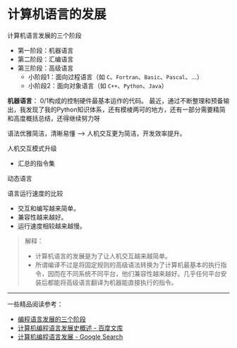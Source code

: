 # 计算机语言的发展
计算机语言发展的三个阶段
- 第一阶段：机器语言
- 第二阶段：汇编语言
- 第三阶段：高级语言
  - 小阶段1：面向过程语言（如 `C`、`Fortran`、`Basic`、`Pascal`、...）
  - 小阶段2：面向对象语言（如 `C++`、`Python`、`Java`）

**机器语言**： 0/1构成的控制硬件最基本运作的代码。
最近，通过不断整理和预备输出，我发现了我的Python知识体系，还有模棱两可的地方，还有一部分需要精简和高度概括总结，还得继续努力呀

语法优雅简洁，清晰易懂  --> 人机交互更为简洁，开发效率提升。

人机交互模式升级
- 汇总的指令集

动态语言


语言运行速度的比较
- 交互和编写越来简单。
- 兼容性越来越好。
- 运行速度相较越来越慢。

> 解释： 
> - 计算机语言的发展是为了让人机交互越来越简单。
> - 所谓编译不过是将固定规则的高级语法转换为了计算机最基本的执行指令，因而在不同系统不同平台，他们兼容性越来越好。几乎任何平台安装后都能将高级语言翻译为机器能直接执行的指令。

---
一些精品阅读参考：
- [编程语言发展的三个阶段](http://c.biancheng.net/view/130.html)
- [计算机编程语言发展史概述 - 百度文库](https://wenku.baidu.com/view/3fc5574cc850ad02de80416f.html)
- [计算机编程语言发展 - Google Search](https://www.google.com/search?q=%E8%AE%A1%E7%AE%97%E6%9C%BA%E7%BC%96%E7%A8%8B%E8%AF%AD%E8%A8%80%E5%8F%91%E5%B1%95)